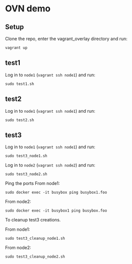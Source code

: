 # OVN demo

## Setup
Clone the repo, enter the vagrant_overlay directory and run:

    vagrant up

## test1

Log in to `node1` (`vagrant ssh node1`) and run:

    sudo test1.sh

## test2

Log in to `node1` (`vagrant ssh node1`) and run:

    sudo test2.sh

## test3

Log in to `node1` (`vagrant ssh node1`) and run:

    sudo test3_node1.sh

Log in to `node2` (`vagrant ssh node2`) and run:

    sudo test3_node2.sh


Ping the ports 
From node1:

    sudo docker exec -it busybox ping busybox1.foo

From node2:

    sudo docker exec -it busybox1 ping busybox.foo

To cleanup test3 creations.

From node1:

    sudo test3_cleanup_node1.sh

From node2:

    sudo test3_cleanup_node2.sh

